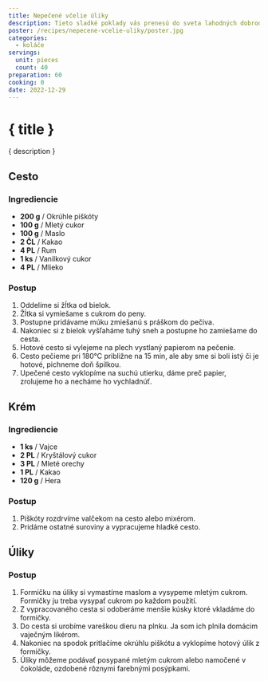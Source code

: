 ```yaml
---
title: Nepečené včelie úliky
description: Tieto sladké poklady vás prenesú do sveta lahodných dobrodružstiev.
poster: /recipes/nepecene-vcelie-uliky/poster.jpg
categories:
  - koláče
servings:
  unit: pieces
  count: 40
preparation: 60
cooking: 0
date: 2022-12-29
---
```


# { title }

{ description }

## Cesto

### Ingrediencie

- **200 g** / Okrúhle piškóty
- **100 g** / Mletý cukor
- **100 g** / Maslo
- **2 ČL** / Kakao
- **4 PL** / Rum
- **1 ks** / Vanilkový cukor
- **4 PL** / Mlieko

### Postup

1. Oddelíme si žĺtka od bielok.
2. Žĺtka si vymiešame s cukrom do peny.
3. Postupne pridávame múku zmiešanú s práškom do pečiva.
4. Nakoniec si z bielok vyšľaháme tuhý sneh a postupne ho zamiešame do cesta.
5. Hotové cesto si vylejeme na plech vystlaný papierom na pečenie.
6. Cesto pečieme pri 180°C približne na 15 min, ale aby sme si boli istý či je hotové, pichneme doň špilkou.
7. Upečené cesto vyklopíme na suchú utierku, dáme preč papier, zrolujeme ho a necháme ho vychladnúť.

## Krém

### Ingrediencie

- **1 ks** / Vajce
- **2 PL** / Kryštálový cukor
- **3 PL** / Mleté orechy
- **1 PL** / Kakao
- **120 g** / Hera

### Postup

1. Piškóty rozdrvíme valčekom na cesto alebo mixérom.
2. Pridáme ostatné suroviny a vypracujeme hladké cesto.

## Úliky

### Postup

1. Formičku na úliky si vymastíme maslom a vysypeme mletým cukrom. Formičky ju treba vysypať cukrom po každom použití.
2. Z vypracovaného cesta si odoberáme menšie kúsky ktoré vkladáme do formičky.
3. Do cesta si urobíme vareškou dieru na plnku. Ja som ich plnila domácim vaječným likérom.
4. Nakoniec na spodok pritlačíme okrúhlu piškótu a vyklopíme hotový úlik z formičky.
5. Úliky môžeme podávať posypané mletým cukrom alebo namočené v čokoláde, ozdobené rôznymi farebnými posýpkami.
